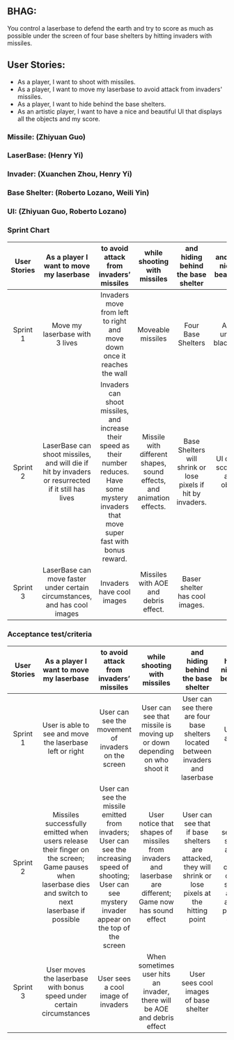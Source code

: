 ## BHAG:

You control a laserbase to defend the earth and try to score as much as possible
under the screen of four base shelters by hitting invaders with missiles.


## User Stories:

-   As a player, I want to shoot with missiles.
-   As a player, I want to move my laserbase to avoid attack from invaders' missiles.
-   As a player, I want to hide behind the base shelters.
-   As an artistic player, I want to have a nice and beautiful UI that displays 
    all the objects and my score.


### Missile: (Zhiyuan Guo)

### LaserBase: (Henry Yi)

### Invader: (Xuanchen Zhou, Henry Yi)

### Base Shelter: (Roberto Lozano, Weili Yin)

### UI: (Zhiyuan Guo, Roberto Lozano)


### Sprint Chart

**User Stories**|**As a player I want to move my laserbase**|**to avoid attack from invaders’ missiles**|**while shooting with missiles**|**and hiding behind the base shelter**|**and have a nice and beautiful UI**
:-----:|:-----:|:-----:|:-----:|:-----:|:-----:
Sprint 1|Move my laserbase with 3 lives|Invaders move from left to right and move down once it reaches the wall|Moveable missiles|Four Base Shelters|A black universe blackground
Sprint 2|LaserBase can shoot missiles, and will die if hit by invaders or resurrected if it still has lives|Invaders can shoot missiles, and increase their speed as their number reduces. Have some mystery invaders that move super fast with bonus reward.|Missile with different shapes, sound effects,  and animation effects.|Base Shelters will shrink or lose pixels if hit by invaders.|UI displays scores and all the objects.
Sprint 3|LaserBase can move faster under certain circumstances, and has cool images|Invaders have cool images|Missiles with AOE and debris effect.|Baser shelter has cool images.| 


### Acceptance test/criteria

**User Stories**|**As a player I want to move my laserbase**|**to avoid attack from invaders’ missiles**|**while shooting with missiles**|**and hiding behind the base shelter**|**and have a nice and beautiful UI**
:-----:|:-----:|:-----:|:-----:|:-----:|:-----:
Sprint 1|User is able to see and move the laserbase left or right|User can see the movement of invaders on the screen|User can see that missile is moving up or down depending on who shoot it|User can see there are four base shelters located between invaders and laserbase|User is able to see it
Sprint 2|Missiles successfully emitted when users release their finger on the screen; Game pauses when laserbase dies and switch to next laserbase if possible |User can see the missile emitted from invaders; User can see the increasing speed of shooting; User can see mystery invader appear on the top of the screen|User notice that shapes of missiles from invaders and laserbase are different; Game now has sound effect|User can see that if base shelters are attacked, they will shrink or lose pixels at the hitting point |User now sees the scores and all the objects on the screen and is able to play the game
Sprint 3|User moves the laserbase with bonus speed under certain circumstances|User sees a cool image of invaders|When sometimes user hits an invader, there will be AOE and debris effect|User sees cool images of base shelter| 